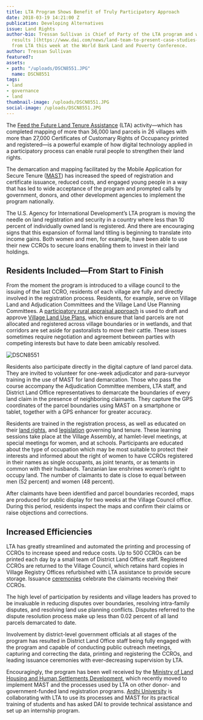 ```yaml
---
title: LTA Program Shows Benefit of Truly Participatory Approach
date: 2018-03-19 14:21:00 Z
publication: Developing Alternatives
issue: Land Rights
author-bio: Tressan Sullivan is Chief of Party of the LTA program and will be [presenting
  results ](https://www.dai.com/news/land-team-to-present-case-studies-from-africa-at-world-bank-conference)
  from LTA this week at the World Bank Land and Poverty Conference.
author: Tressan Sullivan
featured?: 
assets:
- path: "/uploads/DSCN8551.JPG"
  name: DSCN8551
tags:
- land
- governance
- land
thumbnail-image: /uploads/DSCN8551.JPG
social-image: /uploads/DSCN8551.JPG
---
```


The [Feed the Future Land Tenure Assistance](https://www.dai.com/our-work/projects/tanzania-feed-future-tanzania-land-tenure-assistance-lta) (LTA) activity—which has completed mapping of more than 36,000 land parcels in 26 villages with more than 27,000 Certificates of Customary Rights of Occupancy printed and registered—is a powerful example of how digital technology applied in a participatory process can enable rural people to strengthen their land rights. 





The demarcation and mapping facilitated by the Mobile Application for Secure Tenure ([MAST](https://github.com/MASTUSAID)) has increased the speed of registration and certificate issuance, reduced costs, and engaged young people in a way that has led to wide acceptance of the program and prompted calls by government, donors, and other development agencies to implement the program nationally. 

The U.S. Agency for International Development’s LTA program is moving the needle on land registration and security in a country where less than 10 percent of individually owned land is registered. And there are encouraging signs that this expansion of formal land titling is beginning to translate into income gains. Both women and men, for example, have been able to use their new CCROs to secure loans enabling them to invest in their land holdings. 

## Residents Included—From Start to Finish  

From the moment the program is introduced to a village council to the issuing of the last CCRO, residents of each village are fully and directly involved in the registration process. Residents, for example, serve on Village Land and Adjudication Committees and the Village Land Use Planning Committees. A [participatory rural appraisal approach](https://www.mpl.ird.fr/crea/taller-colombia/FAO/AGLL/pdfdocs/tanzania.pdf) is used to draft and approve [Village Land Use Plans](http://www.fao.org/fileadmin/templates/nr/kagera/Documents/PES_workshop_August2011/Day1/LAND_USE_PLANNING_AND_LAND_TENURE_IN_TANZANIA.pdf), which ensure that land parcels are not allocated and registered across village boundaries or in wetlands, and that corridors are set aside for pastoralists to move their cattle. These issues sometimes require negotiation and agreement between parties with competing interests but have to date been amicably resolved.

![DSCN8551](/uploads/DSCN8551.JPG "A representative of a Masai pastoralist community participating in the Village Land Use Planning process in Makuka Village, Tanzania") 

Residents also participate directly in the digital capture of land parcel data. They are invited to volunteer for one-week adjudicator and para-surveyor training in the use of MAST for land demarcation. Those who pass the course accompany the Adjudication Committee members, LTA staff, and District Land Office representatives to demarcate the boundaries of every land claim in the presence of neighboring claimants. They capture the GPS coordinates of the parcel boundaries using MAST on a smartphone or tablet, together with a GPS enhancer for greater accuracy. 

Residents are trained in  the registration process, as well as educated on their [land rights](http://extwprlegs1.fao.org/docs/pdf/tan23795.pdf), and [legislation](http://extwprlegs1.fao.org/docs/pdf/tan53306.pdf) governing land tenure. These learning sessions take place at the Village Assembly, at hamlet-level meetings, at special meetings for women, and at schools. Participants are educated about the type of occupation which may be most suitable to protect their interests and informed about the right of women to have CCROs registered in their names as single occupants, as joint tenants, or as tenants in common with their husbands. Tanzanian law enshrines women’s right to occupy land. The number of claimants to date is close to equal between men (52 percent) and women (48 percent). 

After claimants have been identified and parcel boundaries recorded, maps are produced for public display for two weeks at the Village Council office. During this period, residents inspect the maps and confirm their claims or raise objections and corrections. 

<script id="infogram_0_ae8ab2f6-e786-4a83-b8ba-db686285a1bc" title="LTA Results To Date" src="https://e.infogram.com/js/dist/embed.js?05u" type="text/javascript"></script>

## Increased Efficiencies 

LTA has greatly streamlined and automated the printing and processing of CCROs to increase speed and reduce costs. Up to 500 CCROs can be printed each day by a small team of District Land Office staff. Registered CCROs are returned to the Village Council, which retains hard copies in Village Registry Offices refurbished with LTA assistance to provide secure storage. Issuance [ceremonies](https://www.dai.com/news/more-than-500-rural-tanzanians-now-have-land-titles) celebrate the claimants receiving their CCROs. 

The high level of participation by residents and village leaders has proved to be invaluable in reducing disputes over boundaries, resolving intra-family disputes, and resolving land use planning conflicts. Disputes referred to the dispute resolution process make up less than 0.02 percent of all land parcels demarcated to date.

Involvement by district-level government officials at all stages of the program has resulted in District Land Office staff being fully engaged with the program and capable of conducting public outreach meetings, capturing and correcting the data, printing and registering the CCROs, and leading issuance ceremonies with ever-decreasing supervision by LTA. 
 
Encouragingly, the program has been well received by the [Ministry of Land Housing and Human Settlements Development](https://landportal.org/organization/ministry-lands-housing-and-human-settlements-development-tanzania), which recently moved to implement MAST and the processes used by LTA on other donor- and government-funded land registration programs. [Ardhi University](http://www.aru.ac.tz/) is collaborating with LTA to use its processes and MAST for its practical training of students and has asked DAI to provide technical assistance and set up an internship program.
